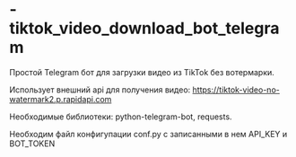 # -tiktok_video_download_bot_telegram

Простой Telegram бот для загрузки видео из TikTok без вотермарки.


Использует внешний api для получения видео: https://tiktok-video-no-watermark2.p.rapidapi.com

Необходимые библиотеки: python-telegram-bot, requests.

Необходим файл конфигупации conf.py с записанными в нем API_KEY и BOT_TOKEN
